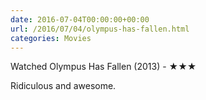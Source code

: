 ```yaml
---
date: 2016-07-04T00:00:00+00:00
url: /2016/07/04/olympus-has-fallen.html
categories: Movies
---
```

Watched Olympus Has Fallen (2013) - ★★★

Ridiculous and awesome.



